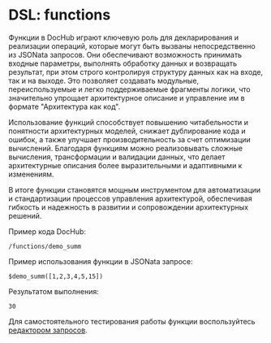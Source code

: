 # DSL: functions

Функции в DocHub играют ключевую роль для декларирования и реализации операций, которые могут быть вызваны непосредственно
из JSONata запросов. Они обеспечивают возможность принимать входные параметры, выполнять обработку данных и возвращать
результат, при этом строго контролируя структуру данных как на входе, так и на выходе. Это позволяет создавать модульные,
переиспользуемые и легко поддерживаемые фрагменты логики, что значительно упрощает архитектурное описание и управление им
в формате "Архитектура как код".

Использование функций способствует повышению читабельности и понятности архитектурных моделей, снижает дублирование кода
и ошибок, а также улучшает производительность за счет оптимизации вычислений. Благодаря функциям можно реализовывать сложные
вычисления, трансформации и валидации данных, что делает архитектурные описания более выразительными и адаптивными к изменениям.

В итоге функции становятся мощным инструментом для автоматизации и стандартизации процессов управления архитектурой,
обеспечивая гибкость и надежность в развитии и сопровождении архитектурных решений.

Пример кода DocHub:
```code-frame
/functions/demo_summ
```

Пример использования функции в JSONata запросе:
```JSONata
$demo_summ([1,2,3,4,5,15])
```

Результатом выполнения:
```
30
```

Для самостоятельного тестирования работы функции воспользуйтесь [редактором запросов](/devtool).



